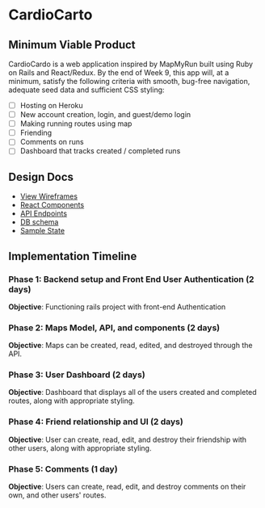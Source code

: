 # CardioCarto

## Minimum Viable Product
CardioCardo is a web application inspired by MapMyRun built using Ruby on Rails and React/Redux. By the end of Week 9, this app will, at a minimum, satisfy the following criteria with smooth, bug-free navigation, adequate seed data and sufficient CSS styling:

 - [ ] Hosting on Heroku
 - [ ] New account creation, login, and guest/demo login
 - [ ] Making running routes using map
 - [ ] Friending
 - [ ] Comments on runs
 - [ ] Dashboard that tracks created / completed runs

## Design Docs
 - [View Wireframes](/docs/wireframes)
 - [React Components](/component-hierarchy.md)
 - [API Endpoints](/api-endpoints.md)
 - [DB schema](/schema.md)
 - [Sample State](/sample-state.md)

## Implementation Timeline

### Phase 1: Backend setup and Front End User Authentication (2 days)
**Objective**: Functioning rails project with front-end Authentication

### Phase 2: Maps Model, API, and components (2 days)
**Objective**: Maps can be created, read, edited, and destroyed through the API.

### Phase 3: User Dashboard (2 days)
**Objective**: Dashboard that displays all of the users created and completed routes, along with appropriate styling.

### Phase 4: Friend relationship and UI (2 days)
**Objective**: User can create, read, edit, and destroy their friendship with other users, along with appropriate styling.

### Phase 5: Comments (1 day)
**Objective**: Users can create, read, edit, and destroy comments on their own, and other users' routes.
